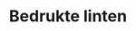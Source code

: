 ---
title: Bedrukte linten
description: Ons assortiment van bedrukte linten, beschikbaar in verschillende kleuren.
category: etiketten & drukwerk
details: ['Kleur: keuze uit diverse kleuren (zie kleurenkaart)', 'Lintbreedte: 10 mm, 15 mm, 25 mm en 40 mm', 'Lengte: 100m']
image: bedrukte_linten.jpg
extra: kleurkaart_satin.png
---